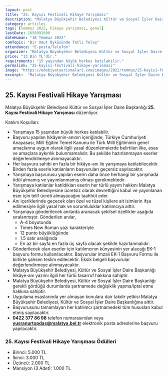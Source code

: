 ```yaml
---
layout: post
title: "25. Kayısı Festivali Hikaye Yarışması"
description: "Malatya Büyükşehir Belediyesi Kültür ve Sosyal İşler Daire Başkanlığı '25. Kayısı Festivali Hikaye Yarışması' düzenliyor."
category: articles
tags: [temmuz 2022, hikaye yarışması, genel]
lastDate: 1658091600
dateHuman: "18 Temmuz 2022"
comTopic: "Bir Umut Öyküsünde Tatlı Telaş"
attendance: "E-posta/Telefon"
organizer: "Malatya Büyükşehir Belediyesi Kültür ve Sosyal İşler Daire Başkanlığı"
price: "13 Bin TL'dir."
requirements: "15 yaşından büyük herkes katılabilir."
permalink: "25-kayisi-festivali-hikaye-yarismasi"
image: "https://edebiyatyarismalari.com/images/2022/temmuz/25-kayisi-festivali-hikaye-yarismasi.jpg"
excerpt:  "Malatya Büyükşehir Belediyesi Kültür ve Sosyal İşler Daire Başkanlığı <strong> 25. Kayısı Festivali Hikaye Yarışması </strong> düzenliyor."
---
```


## 25. Kayısı Festivali Hikaye Yarışması
Malatya Büyükşehir Belediyesi Kültür ve Sosyal İşler Daire Başkanlığı **25. Kayısı Festivali Hikaye Yarışması** düzenliyor.  

Katılım Koşulları:
- Yarışmaya 15 yaşından büyük herkes katılabilir.  
- Başvuru yapılan hikâyenin-anının içeriğinde, Türkiye Cumhuriyeti Anayasası, Millî Eğitim Temel Kanunu ile Türk Millî Eğitiminin genel amaçlarına uygun olarak ilgili yasal düzenlemelerde belirtilen ilke, esas ve amaçlara aykırılık bulunmamalıdır. Bu şekilde hazırlanmayan eserler değerlendirilmeye alınmayacaktır.  
- Her başvuru sahibi en fazla bir hikâye-anı ile yarışmaya katılabilecektir. Birden fazla eserle katılanların başvuruları geçersiz sayılacaktır.  
- Yarışmaya başvurusu yapılan eserin daha önce herhangi bir yarışmada ödül almamış ve yayımlanmamış olması gerekmektedir.  
- Yarışmaya katılanlar katıldıkları eserin her türlü yayım hakkını Malatya Büyükşehir Belediyesine ücretsiz olarak devrettiğini kabul ve yayımlanan eser için telif ücreti almayacağını taahhüt eder.  
- Anı içeriklerinde geçecek olan özel ve tüzel kişilere ait isimlerin ifşa edilmesiyle ilgili yasal hak ve sorumluluklar katılımcıya aittir.  
-	Yarışmaya gönderilecek anılarda aranacak şekilsel özellikler aşağıda sıralanmıştır. Gönderilen anılar, 
    - A-4 boyutunda 
    - Times New Roman yazı karakteriyle  
    - 12 punto büyüklüğünde 
    - 1.5 satır aralığında 
    - En az bir sayfa en fazla üç sayfa olacak şekilde hazırlanmalıdır.  
-	Gönderilecek olan eserler için katılımcının künyesinin yer alacağı EK-1 başvuru formu kullanılacaktır. Başvurular imzalı EK-1 Başvuru Formu ile birlikte şahsen teslim edilecektir. Eksik belgeli başvurular değerlendirmeye alınmayacaktır. 
- Malatya Büyükşehir Belediyesi, Kültür ve Sosyal İşler Daire Başkanlığı hikâye-anı yazımı ilgili her türlü tasarruf hakkına sahiptir.  
- Malatya Büyükşehir Belediyesi, Kültür ve Sosyal İşler Daire Başkanlığı gerekli gördüğü durumlarda şartnamede değişiklik yapma/iptal etme hakkına sahiptir.  
- Uygulama esaslarında yer almayan konulara dair takdir yetkisi Malatya Büyükşehir Belediyesi, Kültür ve Sosyal İşler Daire Başkanlığına aittir.  
- Başvurusunu tamamlayan her katılımcı şartnamedeki tüm hususları kabul etmiş sayılacaktır. 
- **0422 377 86 98** telefon numarasından veya **yusranurtopdas@malatya.bel.tr** elektronik posta adreslerine başvuru yapılacaktır.

### 25. Kayısı Festivali Hikaye Yarışması Ödülleri
- Birinci: 5.000 TL
- İkinci: 3.000 TL
- Üçüncü: 2.000 TL
- Mansiyon (3 Adet): 1.000 TL